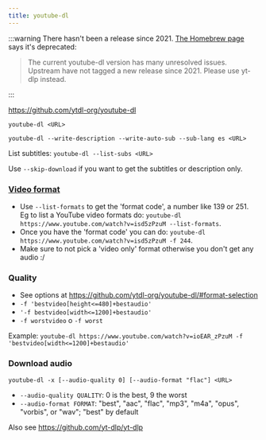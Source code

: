 ```yaml
---
title: youtube-dl
---
```


:::warning
There hasn't been a release since 2021. [The Homebrew page](https://formulae.brew.sh/formula/youtube-dl#default) says it's deprecated:

> The current youtube-dl version has many unresolved issues.
> Upstream have not tagged a new release since 2021.
> Please use yt-dlp instead.

:::

https://github.com/ytdl-org/youtube-dl

`youtube-dl <URL>`

`youtube-dl --write-description --write-auto-sub --sub-lang es <URL>`

List subtitles: `youtube-dl --list-subs <URL>`

Use `--skip-download` if you want to get the subtitles or description only.

### [Video format](https://github.com/ytdl-org/youtube-dl/#format-selection)

- Use `--list-formats` to get the 'format code', a number like 139 or 251. Eg to list a YouTube video formats do: `youtube-dl https://www.youtube.com/watch?v=isd5zPzuM --list-formats`.
- Once you have the 'format code' you can do: `youtube-dl https://www.youtube.com/watch?v=isd5zPzuM -f 244`.
- Make sure to not pick a 'video only' format otherwise you don't get any audio :/

### Quality

- See options at https://github.com/ytdl-org/youtube-dl/#format-selection
- `-f 'bestvideo[height<=480]+bestaudio'`
- `'-f bestvideo[width<=1200]+bestaudio'`
- `-f worstvideo` o `-f worst`

Example: `youtube-dl https://www.youtube.com/watch?v=ioEAR_zPzuM -f 'bestvideo[width<=1200]+bestaudio'`

### Download audio

`youtube-dl -x [--audio-quality 0] [--audio-format "flac"] <URL>`

- `--audio-quality QUALITY`: 0 is the best, 9 the worst
- `--audio-format FORMAT`: "best", "aac", "flac", "mp3", "m4a", "opus", "vorbis", or "wav"; "best" by default

Also see https://github.com/yt-dlp/yt-dlp
